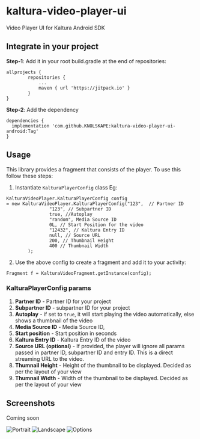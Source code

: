 # kaltura-video-player-ui
Video Player UI for Kaltura Android SDK

## Integrate in your project

**Step-1**: Add it in your root build.gradle at the end of repositories:
```
allprojects {
		repositories {
			...
			maven { url 'https://jitpack.io' }
		}
}
```
**Step-2**: Add the dependency
```
dependencies {
  implementation 'com.github.KNOLSKAPE:kaltura-video-player-ui-android:Tag'
}
```

## Usage
This library provides a fragment that consists of the player. To use this follow these steps:

1. Instantiate `KalturaPlayerConfig` class
Eg:
```
KalturaVideoPlayer.KalturaPlayerConfig config 
= new KalturaVideoPlayer.KalturaPlayerConfig("123",  // Partner ID
                "123", // Subpartner ID
                true, //Autoplay 
                "random", Media Source ID
                0L, // Start Position for the video
                "12432", // Kaltura Entry ID
                null, // Source URL
                200, // Thumbnail Height
                400 // Thumbnail Width
        );
```

2. Use the above config to create a fragment and add it to your activity:

```
Fragment f = KalturaVideoFragment.getInstance(config);
```

### KalturaPlayerConfig params

1. **Partner ID** - Partner ID for your project
2. **Subpartner ID** - subpartner ID for your project
3. **Autoplay** - if set to `true`, it will start playing the video automatically, else shows a thumbnail of the video
4. **Media Source ID** - Media Source ID,
5. **Start position** - Start position in seconds
6. **Kaltura Entry ID** - Kaltura Entry ID of the video 
7. **Source URL (optional)** - If provided, the player will ignore all params passed in partner ID, subpartner ID and entry ID. This is a direct streaming URL to the video.
8. **Thumnail Height** - Height of the thumbnail to be displayed. Decided as per the layout of your view
9. **Thumnail Width** - Width of the thumbnail to be displayed. Decided as per the layout of your view


## Screenshots
Coming soon

![Portrait](https://drive.google.com/uc?authuser=0&id=1EFwAXxEyQLKSaDqW8GPs85lgjJx5wClN&export=download)
![Landscape](https://drive.google.com/uc?authuser=0&id=1l325U6FmjvYR081GHCDJwdwFX85D-vBQ&export=download)
![Options](https://drive.google.com/uc?authuser=0&id=1nWKgawqev3-v6SiKdmwBwYuTPc1wo_xa&export=download)



